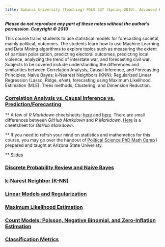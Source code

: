 ```yaml
---
title: Sabanci University (Teaching) POLS 537 (Spring 2019): Advanced Research Methods and Data Analysis in Political Science
---
```


___Please do not reproduce any part of these notes without the author’s permission. Copyright © 2019___

 This course trains students to use statistical models for forecasting societal, mainly political, outcomes.
 The students learn how to use Machine Learning and Data Mining algorithms to explore topics such as measuring
 the extent of partisan polarization, predicting electoral outcomes, predicting local violence, analyzing the trend of interstate war,
 and forecasting civil war. Subjects to be covered include understanding the differences and similarities between Correlation Analysis, Causal Inference, and Forecasting Principles; Naive Bayes; k-Nearest Neighbors (KNN); Regularized Linear Regression (Lasso, Ridge, eNet); forecasting using Maximum Likelihood Estimation (MLE); Trees methods; Clustering; and Dimension Reduction. 
 


### [Correlation Analysis vs.  Causal Inference vs.  Prediction/Forecasting](https://www.dropbox.com/s/l4tsh6swcp14loz/Forecasting_Political_Conflict_Syllabus_Sabanci_2018_01192019.pdf?dl=0)

** A few of *R Markdown* cheetsheets: [here](https://www.rstudio.com/wp-content/uploads/2016/03/rmarkdown-cheatsheet-2.0.pdf) and [here](https://www.ethz.ch/content/dam/ethz/special-interest/math/statistics/sfs/Education/Advanced%20Studies%20in%20Applied%20Statistics/course-material-1719/Datenanalyse/rmarkdown-2.pdf). There are small differences between _GitHub Markdown_ and _R Markdown_. [Here](https://guides.github.com/pdfs/markdown-cheatsheet-online.pdf) is a cheetsheet for _GitHub Markdown_.

** If you need to refrsh your mind on statistics and mathemetics for this course, you may go over the handout of [Political Science PhD Math Camp](https://github.com/babakrezaee/MethodsCourses/blob/master/Political%20Science%20Graduate%20Mathematics%20and%20Statistics%20Boot%20Camp/PoliSciMathCamp_2018.pdf) I prepared and taught at Arizona State Univeristy.

** [Slides](https://www.dropbox.com/s/ap4fy4izyngtna5/Machine_Learning_and_Data_Mining_for_Social_Change_Dec2018_SU.pdf?dl=0)



### [Discrete Probability Review and Naive Bayes](https://Babakrezaee.github.io/SU_POLS537/Naive_Bayes_02022019.html)

### [k-Narest Neighbor (K-NN)](https://Babakrezaee.github.io/SU_POLS537/KNN_03022019.html)

### [Linear Models and Regularization](https://Babakrezaee.github.io/SU_POLS537/Linear_Models_and_Regularization_03182019.html)

### [Maximum Likelihood Estimation](https://Babakrezaee.github.io/SU_POLS537/MLE_04092019.html)

### [Count Models: Poisson, Negative Binomial, and Zero-Inflation Estimation](https://Babakrezaee.github.io/SU_POLS537/Count_04242019.html)

### [Classification Metrics](https://Babakrezaee.github.io/SU_POLS537/Classification_Metrics_05062019.html)



